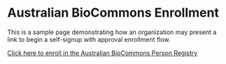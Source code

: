 # Australian BioCommons Enrollment

This is a sample page demonstrating how an organization may
present a link to begin a self-signup with approval enrollment
flow.

[Click here to enroll in the Australian BioCommons Person Registry](https://registry-test.biocommons.org.au/registry/co_petitions/start/coef:6)


